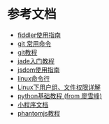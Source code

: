 参考文档
=======

<!-- links -->
+ [fiddler使用指南](./docs/fiddler使用指南.md)
+ [git 常用命令](./docs/git-commands.md)
+ [git教程](./docs/git-teaching.md)
+ [jade入门教程](./docs/jade教程.md)
+ [jsdom使用指南](./docs/jsdom教程.md)
+ [linux命令行](./docs/linux命令行.md)
+ [Linux下用户组、文件权限详解](./docs/linux文件权限详解.md)
+ [python基础教程 (from 廖雪峰)](./docs/python_note.md)
+ [小程序文档](./docs/wxapp_note.md)
+ [phantomjs教程](./docs/不错的phantomjs教程.md)